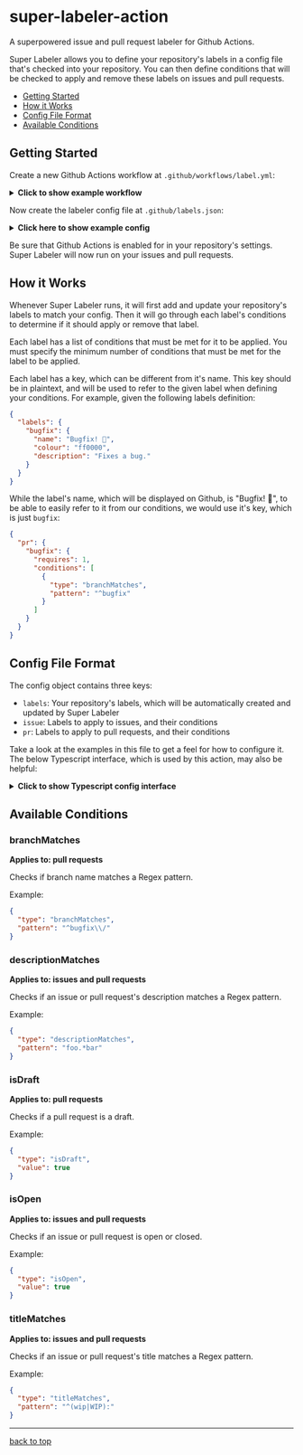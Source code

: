 # super-labeler-action

A superpowered issue and pull request labeler for Github Actions.

Super Labeler allows you to define your repository's labels in a config file that's checked into your repository. You can then define conditions that will be checked to apply and remove these labels on issues and pull requests.

- [Getting Started](#getting-started)
- [How it Works](#how-it-works)
- [Config File Format](#config-file-format)
- [Available Conditions](#available-conditions)

## Getting Started

Create a new Github Actions workflow at `.github/workflows/label.yml`:

<details>
  <summary><b>Click to show example workflow</b></summary>

_Note: `actions/checkout` must be run first so that the labeler action can find your config file._

```yaml
on:
  issues: [opened, edited, closed, reopened]
  pull_request:
    types: [opened, edited, closed, reopened, ready_for_review, synchronize]

jobs:
  label:
    runs-on: ubuntu-latest
    name: Label issues and pull requests
    steps:
      - uses: actions/checkout@v2
      - uses: IvanFon/super-labeler-action@master
        with:
          github-token: '${{ secrets.GITHUB_TOKEN }}'
```

</details>

Now create the labeler config file at `.github/labels.json`:

<details>
  <summary><b>Click here to show example config</b></summary>

```json
{
  "labels": {
    "example": {
      "name": "example",
      "colour": "#00ff00",
      "description": "Example label"
    }
  },
  "issue": {
    "example": {
      "requires": 2,
      "conditions": [
        {
          "type": "titleMatches",
          "pattern": "example"
        },
        {
          "type": "isOpen"
        }
      ]
    }
  },
  "pr": {
    "example": {
      "requires": 1,
      "conditions": [
        {
          "type": "isDraft",
          "value": false
        }
      ]
    }
  }
}
```

</details>

Be sure that Github Actions is enabled for in your repository's settings. Super Labeler will now run on your issues and pull requests.

## How it Works

Whenever Super Labeler runs, it will first add and update your repository's labels to match your config. Then it will go through each label's conditions to determine if it should apply or remove that label.

Each label has a list of conditions that must be met for it to be applied. You must specify the minimum number of conditions that must be met for the label to be applied.

Each label has a key, which can be different from it's name. This key should be in plaintext, and will be used to refer to the given label when defining your conditions. For example, given the following labels definition:

```json
{
  "labels": {
    "bugfix": {
      "name": "Bugfix! 🎉",
      "colour": "ff0000",
      "description": "Fixes a bug."
    }
  }
}
```

While the label's name, which will be displayed on Github, is "Bugfix! 🎉", to be able to easily refer to it from our conditions, we would use it's key, which is just `bugfix`:

```json
{
  "pr": {
    "bugfix": {
      "requires": 1,
      "conditions": [
        {
          "type": "branchMatches",
          "pattern": "^bugfix"
        }
      ]
    }
  }
}
```

## Config File Format

The config object contains three keys:

- `labels`: Your repository's labels, which will be automatically created and updated by Super Labeler
- `issue`: Labels to apply to issues, and their conditions
- `pr`: Labels to apply to pull requests, and their conditions

Take a look at the examples in this file to get a feel for how to configure it. The below Typescript interface, which is used by this action, may also be helpful:

<details>
  <summary><b>Click to show Typescript config interface</b></summary>

```js
interface Config {
  labels: {
    [key: string]: {
      name: string,
      colour: string,
      description: string,
    },
  };
  issue: {
    [key: string]: {
      requires: number,
      conditions: IssueCondition[],
    },
  };
  pr: {
    [key: string]: {
      requires: number,
      conditions: PRCondition[],
    },
  };
}
```

</details>

## Available Conditions

### branchMatches

**Applies to: pull requests**

Checks if branch name matches a Regex pattern.

Example:

```json
{
  "type": "branchMatches",
  "pattern": "^bugfix\\/"
}
```

### descriptionMatches

**Applies to: issues and pull requests**

Checks if an issue or pull request's description matches a Regex pattern.

Example:

```json
{
  "type": "descriptionMatches",
  "pattern": "foo.*bar"
}
```

### isDraft

**Applies to: pull requests**

Checks if a pull request is a draft.

Example:

```json
{
  "type": "isDraft",
  "value": true
}
```

### isOpen

**Applies to: issues and pull requests**

Checks if an issue or pull request is open or closed.

Example:

```json
{
  "type": "isOpen",
  "value": true
}
```

### titleMatches

**Applies to: issues and pull requests**

Checks if an issue or pull request's title matches a Regex pattern.

Example:

```json
{
  "type": "titleMatches",
  "pattern": "^(wip|WIP):"
}
```

---

[back to top](#super-labeler-action)
